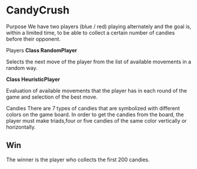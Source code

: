 # CandyCrush

Purpose
We have two players (blue / red) playing alternately and the goal is, within a limited time, to be able to collect a certain number of candies before their opponent.

Players
<b>Class RandomPlayer</b> 

Selects the next move of the player from the list of available movements in a random way.

<b>Class HeuristicPlayer</b>

Evaluation of available movements that the player has in each round of the game and selection of the best move.

Candies
There are 7 types of candies that are symbolized with different colors on the game board. In order to get the candies from the board, the player must make triads,four or five candies of the same color vertically or horizontally.

## Win
The winner is the player who collects the first 200 candies.
